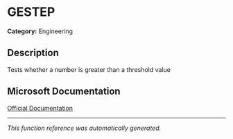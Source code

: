 # GESTEP

**Category:** Engineering

## Description
Tests whether a number is greater than a threshold value

## Microsoft Documentation
[Official Documentation](https://support.microsoft.com//en-us/office/gestep-function-f37e7d2a-41da-4129-be95-640883fca9df)

---
*This function reference was automatically generated.*
